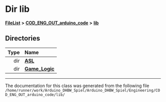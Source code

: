 

# Dir lib



[**FileList**](files.md) **>** [**COD\_ENG\_OUT\_arduino\_code**](dir_e46236678326602fb51a33a9a20e1fb4.md) **>** [**lib**](dir_4020720c6a555fbd5bcbb296f9427588.md)














## Directories

| Type | Name |
| ---: | :--- |
| dir | [**ASL**](dir_9d6c7046ff27a423104698a469533c50.md) <br> |
| dir | [**Game\_Logic**](dir_a4eb90df38054bf38c8301b489299593.md) <br> |

























































------------------------------
The documentation for this class was generated from the following file `/home/runner/work/Arduino_DHBW_Spiel/Arduino_DHBW_Spiel/Engineering/COD_ENG_OUT_arduino_code/lib/`

